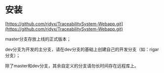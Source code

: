 # 安装

[https://github.com/rjdyx/TraceabilitySystem-Webapp.git](https://github.com/rjdyx/TraceabilitySystem-Webapp.git)

master分支存放上线的正式版本；

dev分支为开发的主分支，请在dev分支的基础上创建自己的开发分支（如：rigar分支）；

除了master和dev分支，其余自定义的分支请勿长时间存在远程库上。







